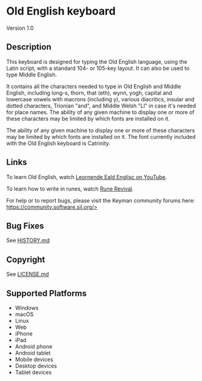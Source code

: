 Old English keyboard
==============

Version 1.0

Description
-----------
This keyboard is designed for typing the Old English language, using the Latin script, with a standard 104- or 105-key layout. It can also be used to type Middle English.

It contains all the characters needed to type in Old English and Middle English, including long-s, thorn, that (eth), wynn, yogh, capital and lowercase vowels with macrons (including y), various diacritics, insular and dotted characters, Trionian "and", and Middle Welsh "Ll" in case it's needed for place names. The ability of any given machine to display one or more of these characters may be limited by which fonts are installed on it.

The ability of any given machine to display one or more of these characters may be limited by which fonts are installed on it. The font currently included with the Old English keyboard is Catrinity.

Links
-----
To learn Old English, watch <a href=https://youtube.com/@leornendeealdenglsc>Leornende Eald Englisc on YouTube</a>.

To learn how to write in runes, watch <a href=https://www.youtube.com/@LearnRunes>Rune Revival</a>.

For help or to report bugs, please visit the Keyman community forums here: https://community.software.sil.org/>

Bug Fixes
-----------
See [HISTORY.md](HISTORY.md)

Copyright
---------
See [LICENSE.md](LICENSE.md)

Supported Platforms
-------------------
 * Windows
 * macOS
 * Linux
 * Web
 * iPhone
 * iPad
 * Android phone
 * Android tablet
 * Mobile devices
 * Desktop devices
 * Tablet devices

